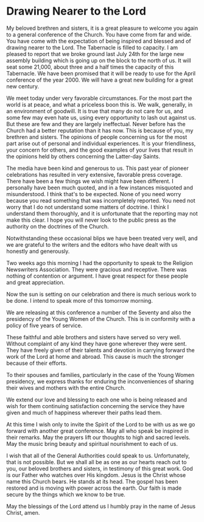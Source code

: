 # Drawing Nearer to the Lord

My beloved brethren and sisters, it is a great pleasure to welcome you again
to a general conference of the Church. You have come from far and wide. You
have come with the expectation of being inspired and blessed and of drawing
nearer to the Lord. The Tabernacle is filled to capacity. I am pleased to
report that we broke ground last July 24th for the large new assembly building
which is going up on the block to the north of us. It will seat some 21,000,
about three and a half times the capacity of this Tabernacle. We have been
promised that it will be ready to use for the April conference of the year
2000. We will have a great new building for a great new century.

We meet today under very favorable circumstances. For the most part the world
is at peace, and what a priceless boon this is. We walk, generally, in an
environment of goodwill. It is true that many do not care for us, and some few
may even hate us, using every opportunity to lash out against us. But these
are few and they are largely ineffectual. Never before has the Church had a
better reputation than it has now. This is because of you, my brethren and
sisters. The opinions of people concerning us for the most part arise out of
personal and individual experiences. It is your friendliness, your concern for
others, and the good examples of your lives that result in the opinions held
by others concerning the Latter-day Saints.

The media have been kind and generous to us. This past year of pioneer
celebrations has resulted in very extensive, favorable press coverage. There
have been a few things we wish might have been different. I personally have
been much quoted, and in a few instances misquoted and misunderstood. I think
that's to be expected. None of you need worry because you read something that
was incompletely reported. You need not worry that I do not understand some
matters of doctrine. I think I understand them thoroughly, and it is
unfortunate that the reporting may not make this clear. I hope you will never
look to the public press as the authority on the doctrines of the Church.

Notwithstanding these occasional blips we have been treated very well, and we
are grateful to the writers and the editors who have dealt with us honestly
and generously.

Two weeks ago this morning I had the opportunity to speak to the Religion
Newswriters Association. They were gracious and receptive. There was nothing
of contention or argument. I have great respect for these people and great
appreciation.

Now the sun is setting on our celebration and there is much serious work to be
done. I intend to speak more of this tomorrow morning.

We are releasing at this conference a number of the Seventy and also the
presidency of the Young Women of the Church. This is in conformity with a
policy of five years of service.

These faithful and able brothers and sisters have served so very well. Without
complaint of any kind they have gone wherever they were sent. They have freely
given of their talents and devotion in carrying forward the work of the Lord
at home and abroad. This cause is much the stronger because of their efforts.

To their spouses and families, particularly in the case of the Young Women
presidency, we express thanks for enduring the inconveniences of sharing their
wives and mothers with the entire Church.

We extend our love and blessing to each one who is being released and wish for
them continuing satisfaction concerning the service they have given and much
of happiness wherever their paths lead them.

At this time I wish only to invite the Spirit of the Lord to be with us as we
go forward with another great conference. May all who speak be inspired in
their remarks. May the prayers lift our thoughts to high and sacred levels.
May the music bring beauty and spiritual nourishment to each of us.

I wish that all of the General Authorities could speak to us. Unfortunately,
that is not possible. But we shall all be as one as our hearts reach out to
you, our beloved brothers and sisters, in testimony of this great work. God is
our Father who watches over His kingdom. Jesus is the Christ whose name this
Church bears. He stands at its head. The gospel has been restored and is
moving with power across the earth. Our faith is made secure by the things
which we know to be true.

May the blessings of the Lord attend us I humbly pray in the name of Jesus
Christ, amen.

